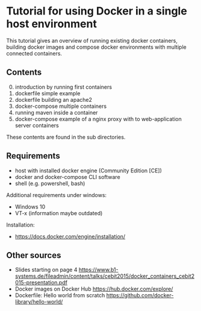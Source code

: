 # Tutorial for using Docker in a single host environment

This tutorial gives an overview of running existing docker containers, building docker images and compose docker environments with multiple connected containers.

## Contents

0. introduction by running first containers
1. dockerfile simple example
2. dockerfile building an apache2
3. docker-compose multiple containers
4. running maven inside a container
5. docker-compose example of a nginx proxy with to web-application server containers

These contents are found in the sub directories.

## Requirements
- host with installed docker engine (Community Edition [CE])
- docker and docker-compose CLI software
- shell (e.g. powershell, bash)

Additional requirements under windows:
- Windows 10
- VT-x (information maybe outdated)

Installation:
- https://docs.docker.com/engine/installation/


## Other sources

- Slides starting on page 4 https://www.b1-systems.de/fileadmin/content/talks/cebit2015/docker_containers_cebit2015-presentation.pdf
- Docker images on Docker Hub https://hub.docker.com/explore/
- Dockerfile: Hello world from scratch https://github.com/docker-library/hello-world/
